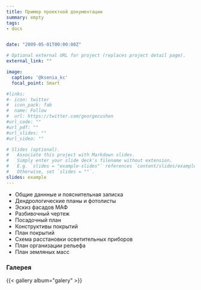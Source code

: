 ```yaml
---
title: Пример проектной документации
summary: empty
tags:
- docs


date: "2009-05-01T00:00:00Z"

# Optional external URL for project (replaces project detail page).
external_link: ""

image:
  caption: '@ksenia_kc'
  focal_point: Smart

#links:
#- icon: twitter
#  icon_pack: fab
#  name: Follow
#  url: https://twitter.com/georgecushen
#url_code: ""
#url_pdf: ""
#url_slides: ""
#url_video: ""

# Slides (optional).
#   Associate this project with Markdown slides.
#   Simply enter your slide deck's filename without extension.
#   E.g. `slides = "example-slides"` references `content/slides/example-slides.md`.
#   Otherwise, set `slides = ""`.
slides: example
---
```


- Общие даннные и пояснительная записка
- Дендрологические планы и фотолисты
- Эскиз фасадов МАФ
- Разбивочный чертеж
- Посадочный план
- Конструктивы покрытий
- План покрытий
- Схема расстановки осветительных приборов
- План организации рельефа
- План земляных масс

### Галерея

{{< gallery album="galery" >}}


